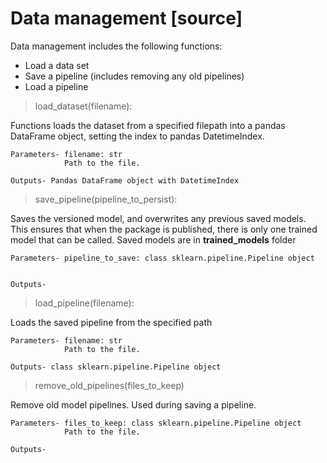 # Data management [source]

Data management includes the following functions:
- Load a data set
- Save a pipeline (includes removing any old pipelines)
- Load a pipeline



> load_dataset(filename):

Functions loads the dataset from a specified filepath into a pandas DataFrame object, setting the index to
pandas DatetimeIndex.

    Parameters- filename: str                          
                Path to the file.

    Outputs- Pandas DataFrame object with DatetimeIndex

> save_pipeline(pipeline_to_persist):

Saves the versioned model, and overwrites any previous saved models. This ensures that when the package is
  published, there is only one trained model that can be called. Saved models are in __trained_models__ folder

    Parameters- pipeline_to_save: class sklearn.pipeline.Pipeline object                        


    Outputs-

> load_pipeline(filename):

Loads the saved pipeline from the specified path

    Parameters- filename: str                         
                Path to the file.

    Outputs- class sklearn.pipeline.Pipeline object

> remove_old_pipelines(files_to_keep)

Remove old model pipelines. Used during saving a pipeline.

    Parameters- files_to_keep: class sklearn.pipeline.Pipeline object                         
                Path to the file.

    Outputs-
